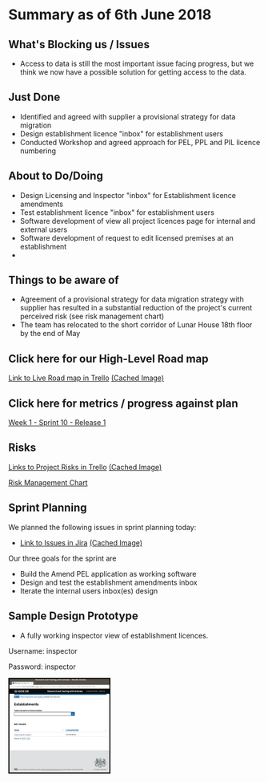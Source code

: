 # Summary as of 6th June 2018 
## What's Blocking us / Issues
* Access to data is still the most important issue facing progress, but we think we now have a possible solution for getting access to the data. 

## Just Done
* Identified and agreed with supplier a provisional strategy for data migration
* Design establishment licence "inbox" for establishment users 
* Conducted Workshop and agreed approach for PEL, PPL and PIL licence numbering 

## About to Do/Doing
* Design Licensing and Inspector "inbox" for Establishment licence amendments 
* Test establishment licence "inbox" for establishment users
* Software development of view all project licences page for internal and external users
* Software development of request to edit licensed premises at an establishment
* 

## Things to be aware of
* Agreement of a provisional strategy for data migration strategy with supplier has resulted in a substantial reduction of the project's current perceived risk (see risk management chart)
* The team has relocated to the short corridor of Lunar House 18th floor by the end of May

## Click here for our High-Level Road map
[Link to Live Road map in Trello](https://trello.com/b/gDQdE01u/asl-roadmap)    [\(Cached Image\)](graphs/ASLRoadMap06062018.jpg)

## Click here for metrics / progress against plan
[Week 1 - Sprint 10 - Release 1](graphs/progress06062018.png)

## Risks
[Links to Project Risks in Trello](https://trello.com/b/VuFuCL7t/risk-register-and-kpis-asl-delivery)    [\(Cached Image\)](graphs/ASLRiskRegister06062018.jpg)

[Risk Management Chart](graphs/risk06062018.png)

## Sprint Planning
We planned the following issues in sprint planning today:
* [Link to Issues in Jira](https://jira.digital.homeoffice.gov.uk/secure/RapidBoard.jspa?rapidView=261)    [\(Cached Image\)](graphs/sprint06062018.png)

Our three goals for the sprint are
* Build the Amend PEL application as working software
* Design and test the establishment amendments inbox
* Iterate the internal users inbox(es) design
 
## Sample Design Prototype
* A fully working inspector view of establishment licences.

Username: inspector

Password: inspector

<a href="https://inspector-ui.notprod.asl.homeoffice.gov.uk/"><img src="graphs/inspector.jpg" alt="HTML5 Icon" width="200" style="border:2px solid black"></a>


